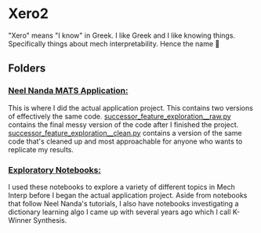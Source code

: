 # Xero2

"Xero" means "I know" in Greek. I like Greek and I like knowing things. Specifically things about mech interpretability. Hence the name 🤙

## Folders

### [Neel Nanda MATS Application:](/neel_application/)

This is where I did the actual application project. This contains two versions of effectively the same code. [successor_feature_exploration\_\_raw.py](/neel_application/successor_feature_exploration__raw.py) contains the final messy version of the code after I finished the project. [successor_feature_exploration\_\_clean.py](/neel_application/successor_feature_exploration__clean.py) contains a version of the same code that's cleaned up and most approachable for anyone who wants to replicate my results.


### [Exploratory Notebooks:](/exploratory_notebooks/)

I used these notebooks to explore a variety of different topics in Mech Interp before I began the actual application project. Aside from notebooks that follow Neel Nanda's tutorials, I also have notebooks investigating a dictionary learning algo I came up with several years ago which I call K-Winner Synthesis.

